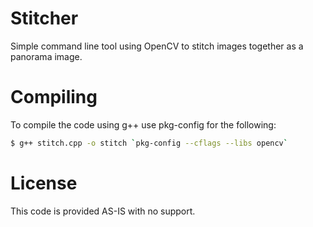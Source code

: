 # Stitcher
Simple command line tool using OpenCV to stitch images together as a panorama image.

# Compiling
To compile the code using g++ use pkg-config for the following:
```sh
$ g++ stitch.cpp -o stitch `pkg-config --cflags --libs opencv`
```

# License
This code is provided AS-IS with no support.
